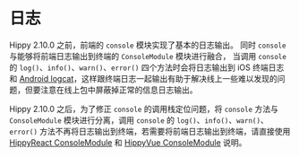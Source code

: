 # 日志

Hippy 2.10.0 之前，前端的 `console` 模块实现了基本的日志输出。 同时 `console` 与能够将前端日志输出到终端的 `ConsoleModule` 模块进行融合， 当调用 `console` 的 `log()`、`info()`、`warn()`、`error()` 四个方法时会将日志输出到 iOS 终端日志和 [Android logcat](//developer.android.com/studio/command-line/logcat)，这样跟终端日志一起输出有助于解决线上一些难以发现的问题，但要注意在线上包中屏蔽掉正常的信息日志输出。

Hippy 2.10.0 之后，为了修正 `console` 的调用栈定位问题，将 `console` 方法与 `ConsoleModule` 模块进行分离，调用 `console` 的 `log()`、`info()`、`warn()`、`error()` 方法不再将日志输出到终端，若需要将前端日志输出到终端，请直接使用 [HippyReact ConsoleModule](api/hippy-react/modules?id=consolemodule) 和 [HippyVue ConsoleModule](api/hippy-vue/vue-native?id=consolemodule) 说明。

